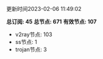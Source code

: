更新时间2023-02-06 11:49:02

**总订阅: 45**
**总节点: 671**
**有效节点: 107**
- v2ray节点: 103
- ss节点: 1
- trojan节点: 3
